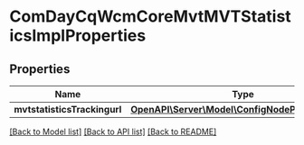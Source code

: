 # ComDayCqWcmCoreMvtMVTStatisticsImplProperties

## Properties
Name | Type | Description | Notes
------------ | ------------- | ------------- | -------------
**mvtstatisticsTrackingurl** | [**OpenAPI\Server\Model\ConfigNodePropertyString**](ConfigNodePropertyString.md) |  | [optional] 

[[Back to Model list]](../README.md#documentation-for-models) [[Back to API list]](../README.md#documentation-for-api-endpoints) [[Back to README]](../README.md)


